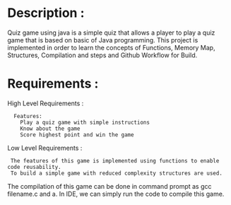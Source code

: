 <h1> Description : </h1>
   
Quiz game using java is a simple quiz that allows a player to play a quiz game that is based on basic of Java programming. This project is implemented in order to learn the concepts of Functions, Memory Map, Structures, Compilation and steps
and Github Workflow for Build.

<h1> Requirements : </h1>
   

High Level Requirements :
      
      Features:
        Play a quiz game with simple instructions
        Know about the game
        Score highest point and win the game

Low Level Requirements :
     
     The features of this game is implemented using functions to enable code reusability. 
     To build a simple game with reduced complexity structures are used.

The compilation of this game can be done in command prompt as gcc filename.c and a. In IDE, we can simply run the code to compile this game.